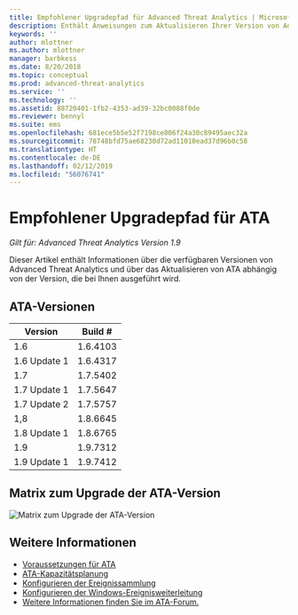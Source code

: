 ```yaml
---
title: Empfohlener Upgradepfad für Advanced Threat Analytics | Microsoft-Dokumentation
description: Enthält Anweisungen zum Aktualisieren Ihrer Version von Advanced Threat Analytics (ATA).
keywords: ''
author: mlottner
ms.author: mlottner
manager: barbkess
ms.date: 8/20/2018
ms.topic: conceptual
ms.prod: advanced-threat-analytics
ms.service: ''
ms.technology: ''
ms.assetid: 88720401-1fb2-4353-ad39-32bc0088f0de
ms.reviewer: bennyl
ms.suite: ems
ms.openlocfilehash: 681ece5b5e52f7198ce806f24a30c89495aec32a
ms.sourcegitcommit: 78748bfd75ae68230d72ad11010ead37d96b0c58
ms.translationtype: HT
ms.contentlocale: de-DE
ms.lasthandoff: 02/12/2019
ms.locfileid: "56076741"
---
```

# <a name="recommended-upgrade-path-for-ata"></a>Empfohlener Upgradepfad für ATA

*Gilt für: Advanced Threat Analytics Version 1.9*

Dieser Artikel enthält Informationen über die verfügbaren Versionen von Advanced Threat Analytics und über das Aktualisieren von ATA abhängig von der Version, die bei Ihnen ausgeführt wird.


## <a name="ata-versions"></a>ATA-Versionen

|Version|Build #|
|----|----|
|1.6|1.6.4103|
|1.6 Update 1|1.6.4317|
|1.7|1.7.5402| 
|1.7 Update 1|1.7.5647|
|1.7 Update 2|1.7.5757|
|1,8|1.8.6645|
|1.8 Update 1|1.8.6765|
|1.9|1.9.7312|
|1.9 Update 1|1.9.7412|

## <a name="ata-version-upgrade-matrix"></a>Matrix zum Upgrade der ATA-Version

![Matrix zum Upgrade der ATA-Version](./media/upgrade-path.png)



## <a name="see-also"></a>Weitere Informationen
- [Voraussetzungen für ATA](ata-prerequisites.md)
- [ATA-Kapazitätsplanung](ata-capacity-planning.md)
- [Konfigurieren der Ereignissammlung](configure-event-collection.md)
- [Konfigurieren der Windows-Ereignisweiterleitung](configure-event-collection.md)
- [Weitere Informationen finden Sie im ATA-Forum.](https://social.technet.microsoft.com/Forums/security/home?forum=mata)

